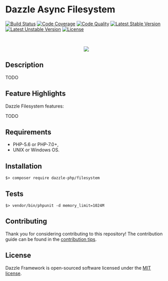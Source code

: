 # Dazzle Async Filesystem

[![Build Status](https://travis-ci.org/dazzle-php/filesystem.svg)](https://travis-ci.org/dazzle-php/filesystem)
[![Code Coverage](https://scrutinizer-ci.com/g/dazzle-php/filesystem/badges/coverage.png?b=master)](https://scrutinizer-ci.com/g/dazzle-php/filesystem/?branch=master)
[![Code Quality](https://scrutinizer-ci.com/g/dazzle-php/filesystem/badges/quality-score.png?b=master)](https://scrutinizer-ci.com/g/dazzle-php/filesystem/?branch=master)
[![Latest Stable Version](https://poser.pugx.org/dazzle-php/filesystem/v/stable)](https://packagist.org/packages/dazzle-php/filesystem) 
[![Latest Unstable Version](https://poser.pugx.org/dazzle-php/filesystem/v/unstable)](https://packagist.org/packages/dazzle-php/filesystem) 
[![License](https://poser.pugx.org/dazzle-php/filesystem/license)](https://packagist.org/packages/dazzle-php/filesystem/license)

<br>
<p align="center">
<img src="https://avatars0.githubusercontent.com/u/29509136?v=3&s=150" />
</p>

## Description

TODO

## Feature Highlights

Dazzle Filesystem features:

TODO

## Requirements

* PHP-5.6 or PHP-7.0+,
* UNIX or Windows OS.

## Installation

```
$> composer require dazzle-php/filesystem
```

## Tests

```
$> vendor/bin/phpunit -d memory_limit=1024M
```

## Contributing

Thank you for considering contributing to this repository! The contribution guide can be found in the [contribution tips][1].

## License

Dazzle Framework is open-sourced software licensed under the [MIT license][2].

[1]: https://github.com/dazzle-php/filesystem/blob/master/CONTRIBUTING.md
[2]: http://opensource.org/licenses/MIT
